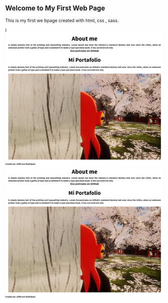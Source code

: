 ## Welcome to My First Web Page 

This is my first we bpage created with html, css , sass.

I
![Image](https://github.com/Sarccasm0/First-Web-Page/blob/master/Screenshot_2020-07-11%20My%20web%20site.jpg)
![Image](https://github.com/Sarccasm0/First-Web-Page/blob/master/Screenshot_2020-07-11%20My%20web%20site.jpg)
